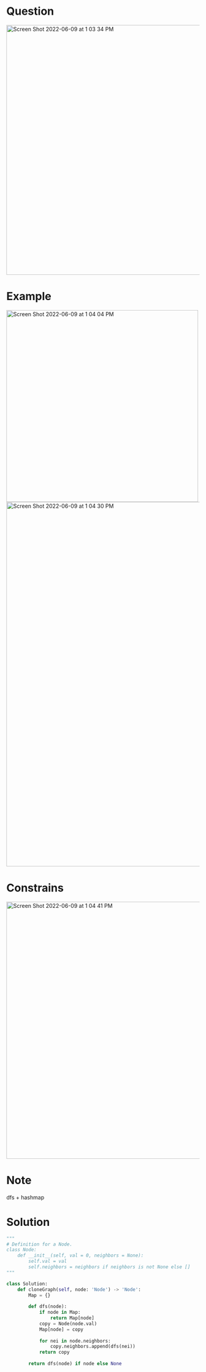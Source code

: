 # Question 
<img width="651" alt="Screen Shot 2022-06-09 at 1 03 34 PM" src="https://user-images.githubusercontent.com/64442606/172903767-8c11b4a2-a87f-42d2-b52f-3f1f51e1765a.png">

# Example
<img width="500" alt="Screen Shot 2022-06-09 at 1 04 04 PM" src="https://user-images.githubusercontent.com/64442606/172903839-9667453d-12f9-4e55-abdc-14aaa866cf73.png">
<img width="950" alt="Screen Shot 2022-06-09 at 1 04 30 PM" src="https://user-images.githubusercontent.com/64442606/172903948-a18bb350-1a4e-4ecd-b5e8-8fc58e9f6f1d.png">

# Constrains 
<img width="670" alt="Screen Shot 2022-06-09 at 1 04 41 PM" src="https://user-images.githubusercontent.com/64442606/172903999-4689b474-370a-4be0-8730-5019874d4b7c.png">

# Note
dfs + hashmap
# Solution
```python
"""
# Definition for a Node.
class Node:
    def __init__(self, val = 0, neighbors = None):
        self.val = val
        self.neighbors = neighbors if neighbors is not None else []
"""

class Solution:
    def cloneGraph(self, node: 'Node') -> 'Node':
        Map = {}
        
        def dfs(node):
            if node in Map:
                return Map[node]
            copy = Node(node.val)
            Map[node] = copy
            
            for nei in node.neighbors:
                copy.neighbors.append(dfs(nei))
            return copy
        
        return dfs(node) if node else None
```

